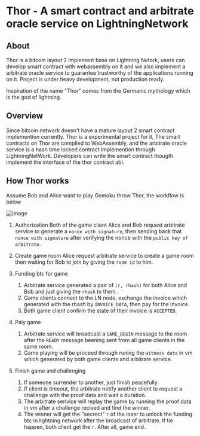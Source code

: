 # Thor - A smart contract and arbitrate oracle service on LightningNetwork

## About

Thor is a bitcoin layout 2 implement base on Lightning Netork, users can develop
smart contract with webassembly on it and we also implement a arbitrate oracle
service to guarantee trustworthy of the applications running on it. Project is under
heavy development, not production ready.

Inspiration of the name "Thor" comes from the Germanic mythology which is the
god of lightning.

## Overview

Since bitcoin network doesn't have a mature layout 2 smart contract implemention currently. 
Thor is a experimental project for it, The smart contracts on Thor are compiled to 
WebAssembly, and the arbitrate oracle service is a hash time locked contract implemention 
through LightningNetWork. Developers can write the smart contract thougth implement the 
interface of the thor contract abi.


## How Thor works
Assume Bob and Alice want to play Gomoku throw Thor, the workflow is below

![image](https://github.com/archnotes/thor/blob/master/docs/thor_workflow.jpg?raw=true)

1. Authorization
   Both of the game client Alice and Bob request arbitrate service to generate a `nonce with signature`, then sending back that `nonce with signature` after verifying the nonce with the `public key of arbitrate`.

2. Create game room
   Alice request arbitrate service to create a game room then waiting for Bob to join by giving the `room id` to him.

3. Funding btc for game
   1. Arbitrate service generated a pair of `(r, rhash)` for both Alice and Bob and just giving the `rhash` to them.
   2. Game clients connect to the LN node, exchange the invoice which generated with the rhash by `INVOICE_DATA`, then pay for the invoice.
   3. Both game client confirm the state of their invoice is `ACCEPTED`.

4. Paly game
   1. Arbitrate service will broadcast a `GAME_BEGIN` message to the room after the `READY` message beening sent from all game clients in the same room.
   2. Game playing will be proceed through runing the `witness data` in vm which generated by both game clients and arbitrate service.

5. Finish game and challenging
   1. If someone surrender to another, just finish peacefully.
   2. If client is timeout, the arbitrate notify another client to request a challenge with the proof data and wait a duration.
   3. The arbitrate serivice will replay the game by running the proof data in vm after a challenge recived and find the winner.
   4. The winner will get the "secrect" `r` of the loser to unlock the funding btc in lightning network after the broadcast of arbitrate. If tie happen,
	  both client get the `r`. After all, game end.
